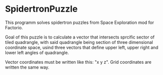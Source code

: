 # SpidertronPuzzle

This programm solves spidertron puzzles from Space Exploration mod for Factorio.

Goal of this puzzle is to calculate a vector that intersects sprcific sector of tiled quadrangle, with said quadrangle being section of three dimensional coordinate space, usind three vectors that define upper left, upper right and lower left angles of quadrangle.

Vector coordinates must be written like this: "x y z". Grid coordinates are written the same way.
